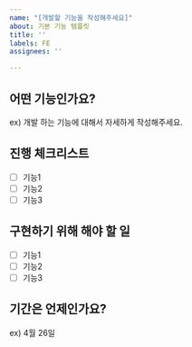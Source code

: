 ```yaml
---
name: "[개발할 기능을 작성해주세요]"
about: 기본 기능 템플릿
title: ''
labels: FE
assignees: ''

---
```


## 어떤 기능인가요?
ex) 개발 하는 기능에 대해서 자세하게 작성해주세요.

## 진행 체크리스트
- [ ] 기능1
- [ ] 기능2
- [ ] 기능3

## 구현하기 위해 해야 할 일
- [ ] 기능1
- [ ] 기능2
- [ ] 기능3

## 기간은 언제인가요?
ex) 4월 26일
